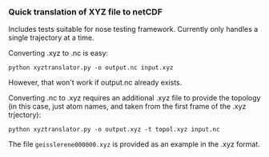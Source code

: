 ### Quick translation of XYZ file to netCDF

Includes tests suitable for nose testing framework. Currently only handles a
single trajectory at a time.

Converting .xyz to .nc is easy:

    python xyztranslator.py -o output.nc input.xyz

However, that won't work if output.nc already exists.

Converting .nc to .xyz requires an additional .xyz file to provide the
topology (in this case, just atom names, and taken from the first frame of
the .xyz trjectory):

    python xyztranslator.py -o output.xyz -t topol.xyz input.nc

The file `geisslerene000000.xyz` is provided as an example in the .xyz
format.
